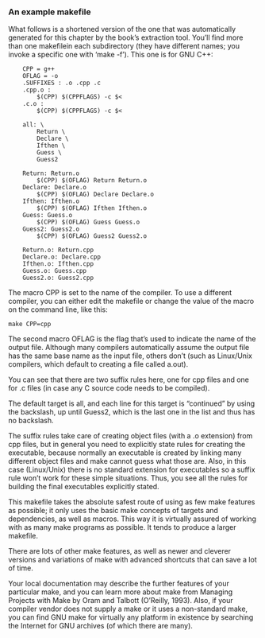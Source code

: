### An example makefile

What follows is a shortened version of the one that was automatically generated for this chapter by the book’s extraction tool. You’ll find more than one makefilein each subdirectory (they have different names; you invoke a specific one with ‘make -f’). This one is for GNU C++:

```make
	CPP = g++
	OFLAG = -o
	.SUFFIXES : .o .cpp .c
	.cpp.o :
		$(CPP) $(CPPFLAGS) -c $<
	.c.o :
		$(CPP) $(CPPFLAGS) -c $<

	all: \
		Return \
		Declare \
		Ifthen \
		Guess \
		Guess2

	Return: Return.o
		$(CPP) $(OFLAG) Return Return.o
	Declare: Declare.o
		$(CPP) $(OFLAG) Declare Declare.o
	Ifthen: Ifthen.o
		$(CPP) $(OFLAG) Ifthen Ifthen.o
	Guess: Guess.o
		$(CPP) $(OFLAG) Guess Guess.o
	Guess2: Guess2.o
		$(CPP) $(OFLAG) Guess2 Guess2.o

	Return.o: Return.cpp
	Declare.o: Declare.cpp
	Ifthen.o: Ifthen.cpp
	Guess.o: Guess.cpp
	Guess2.o: Guess2.cpp
```

The macro CPP is set to the name of the compiler. To use a different
compiler, you can either edit the makefile or change the value of
the macro on the command line, like this:

	make CPP=cpp

The second macro OFLAG is the flag that’s used to indicate the name of the output file. Although many compilers automatically assume the output file has the same base name as the input file, others don’t (such as Linux/Unix compilers, which default to creating a file called a.out).

You can see that there are two suffix rules here, one for cpp files and one for .c files (in case any C source code needs to be compiled).

The default target is all, and each line for this target is “continued” by using the backslash, up until Guess2, which is the last one in the list and thus has no backslash.

The suffix rules take care of creating object files (with a .o extension) from cpp files, but in general you need to explicitly state rules for creating the executable, because normally an executable is created by linking many different object files and make cannot guess what those are. Also, in this case (Linux/Unix) there is no standard extension for executables so a suffix rule won’t work for these simple situations. Thus, you see all the rules for building the
final executables explicitly stated.

This makefile takes the absolute safest route of using as few make features as possible; it only uses the basic make concepts of targets and dependencies, as well as macros. This way it is virtually assured of working with as many make programs as possible. It tends to produce a larger makefile.

There are lots of other make features, as well as newer and cleverer versions and variations of make with advanced shortcuts that can save a lot of time.

Your local documentation may describe the further features of your particular make, and you can learn more about make from Managing Projects with Make by Oram and Talbott (O’Reilly, 1993). Also, if your compiler vendor does not supply a make or it uses a non-standard make, you can find GNU make for virtually any platform in existence by searching the Internet for GNU archives (of which there are many).
